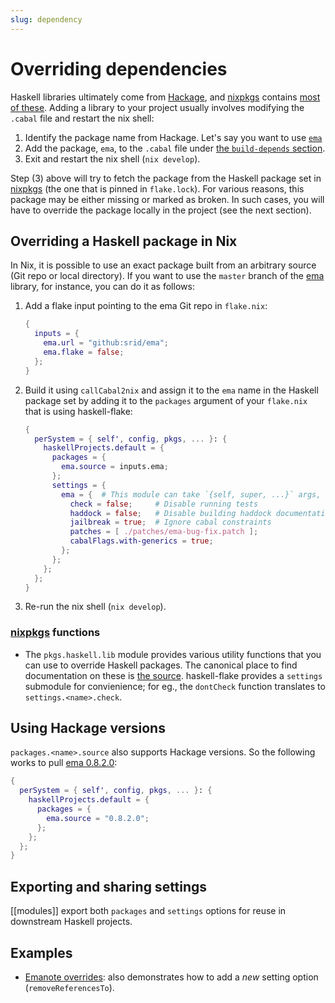 ```yaml
---
slug: dependency
---
```


# Overriding dependencies

Haskell libraries ultimately come from [Hackage](https://hackage.haskell.org/), and [nixpkgs] contains [most of these](https://nixpkgs.haskell.page/). Adding a library to your project usually involves modifying the `.cabal` file and restart the nix shell:

1. Identify the package name from Hackage. Let's say you want to use [`ema`](https://hackage.haskell.org/package/ema)
2. Add the package, `ema`, to the `.cabal` file under [the `build-depends` section](https://cabal.readthedocs.io/en/3.4/cabal-package.html#pkg-field-build-depends).
3. Exit and restart the nix shell (`nix develop`). 

Step (3) above will try to fetch the package from the Haskell package set in [nixpkgs] (the one that is pinned in `flake.lock`). For various reasons, this package may be either missing or marked as broken. In such cases, you will have to override the package locally in the project (see the next section).

## Overriding a Haskell package in Nix

In Nix, it is possible to use an exact package built from an arbitrary source (Git repo or local directory). If you want to use the `master` branch of the [ema](https://hackage.haskell.org/package/ema) library, for instance, you can do it as follows:

1. Add a flake input pointing to the ema Git repo in `flake.nix`: 
    ```nix
    {
      inputs = {
        ema.url = "github:srid/ema";
        ema.flake = false;
      };
    }
    ```
1. Build it using `callCabal2nix` and assign it to the `ema` name in the Haskell package set by adding it to the `packages` argument of your `flake.nix` that is using haskell-flake:
    ```nix
    {
      perSystem = { self', config, pkgs, ... }: {
        haskellProjects.default = {
          packages = {
            ema.source = inputs.ema;
          };
          settings = {
            ema = {  # This module can take `{self, super, ...}` args, optionally.
              check = false;     # Disable running tests
              haddock = false;   # Disable building haddock documentation
              jailbreak = true;  # Ignore cabal constraints
              patches = [ ./patches/ema-bug-fix.patch ];
              cabalFlags.with-generics = true;
            };
          };
        };
      };
    }
    ```
1. Re-run the nix shell (`nix develop`).

### [nixpkgs] functions

- The `pkgs.haskell.lib` module provides various utility functions that you can use to override Haskell packages. The canonical place to find documentation on these is [the source](https://github.com/NixOS/nixpkgs/blob/master/pkgs/development/haskell-modules/lib/compose.nix). haskell-flake provides a `settings` submodule for convienience; for eg., the `dontCheck` function translates to `settings.<name>.check`.

## Using Hackage versions

`packages.<name>.source` also supports Hackage versions. So the following works to pull [ema 0.8.2.0](https://hackage.haskell.org/package/ema-0.8.2.0):

```nix
{
  perSystem = { self', config, pkgs, ... }: {
    haskellProjects.default = {
      packages = {
        ema.source = "0.8.2.0";
      };
    };
  };
}
```

## Exporting and sharing settings

[[modules]] export both `packages` and `settings` options for reuse in downstream Haskell projects.

## Examples

- [Emanote overrides](https://github.com/srid/emanote/commit/5b24bd04f94e03afe66ee01da723e4a05d854953): also demonstrates how to add a *new* setting option (`removeReferencesTo`).



[nixpkgs]: https://zero-to-nix.com/concepts/nixpkgs
